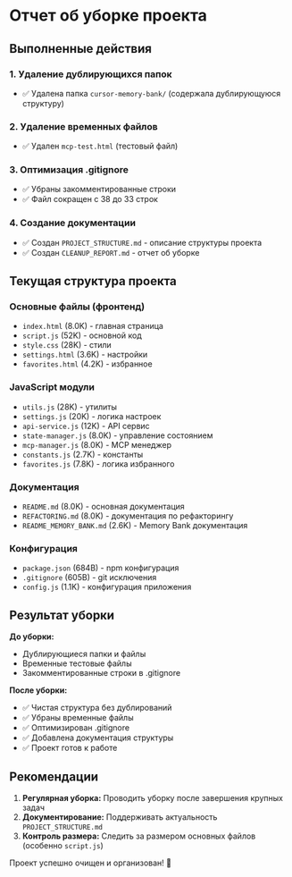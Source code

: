 # Отчет об уборке проекта

## Выполненные действия

### 1. Удаление дублирующихся папок
- ✅ Удалена папка `cursor-memory-bank/` (содержала дублирующуюся структуру)

### 2. Удаление временных файлов
- ✅ Удален `mcp-test.html` (тестовый файл)

### 3. Оптимизация .gitignore
- ✅ Убраны закомментированные строки
- ✅ Файл сокращен с 38 до 33 строк

### 4. Создание документации
- ✅ Создан `PROJECT_STRUCTURE.md` - описание структуры проекта
- ✅ Создан `CLEANUP_REPORT.md` - отчет об уборке

## Текущая структура проекта

### Основные файлы (фронтенд)
- `index.html` (8.0K) - главная страница
- `script.js` (52K) - основной код
- `style.css` (28K) - стили
- `settings.html` (3.6K) - настройки
- `favorites.html` (4.2K) - избранное

### JavaScript модули
- `utils.js` (28K) - утилиты
- `settings.js` (20K) - логика настроек
- `api-service.js` (12K) - API сервис
- `state-manager.js` (8.0K) - управление состоянием
- `mcp-manager.js` (8.0K) - MCP менеджер
- `constants.js` (2.7K) - константы
- `favorites.js` (7.8K) - логика избранного

### Документация
- `README.md` (8.0K) - основная документация
- `REFACTORING.md` (8.0K) - документация по рефакторингу
- `README_MEMORY_BANK.md` (2.6K) - Memory Bank документация

### Конфигурация
- `package.json` (684B) - npm конфигурация
- `.gitignore` (605B) - git исключения
- `config.js` (1.1K) - конфигурация приложения

## Результат уборки

**До уборки:**
- Дублирующиеся папки и файлы
- Временные тестовые файлы
- Закомментированные строки в .gitignore

**После уборки:**
- ✅ Чистая структура без дублирований
- ✅ Убраны временные файлы
- ✅ Оптимизирован .gitignore
- ✅ Добавлена документация структуры
- ✅ Проект готов к работе

## Рекомендации

1. **Регулярная уборка:** Проводить уборку после завершения крупных задач
2. **Документирование:** Поддерживать актуальность `PROJECT_STRUCTURE.md`
3. **Контроль размера:** Следить за размером основных файлов (особенно `script.js`)

Проект успешно очищен и организован! 🎉
